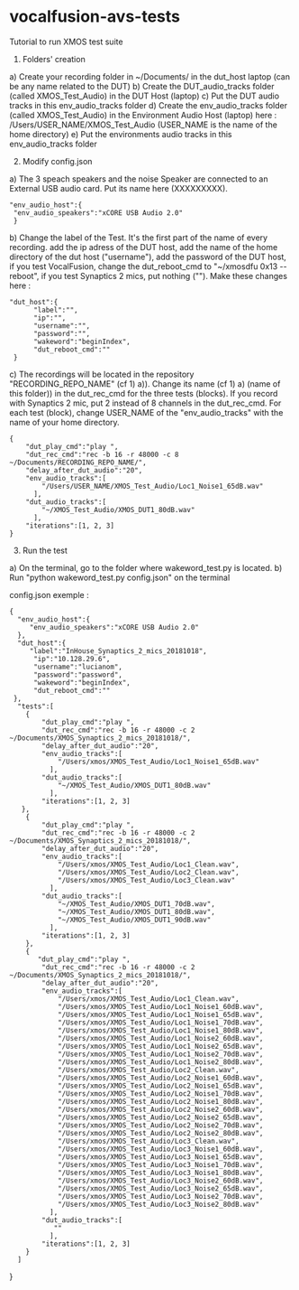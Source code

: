 # vocalfusion-avs-tests

Tutorial to run XMOS test suite

1) Folders' creation

  a) Create your recording folder in ~/Documents/ in the dut_host laptop (can be any name related to the DUT)
  b) Create the DUT_audio_tracks folder (called XMOS_Test_Audio) in the DUT Host (laptop)
  c) Put the DUT audio tracks in this env_audio_tracks folder
  d) Create the env_audio_tracks folder (called XMOS_Test_Audio) in the Environment Audio Host (laptop) here : /Users/USER_NAME/XMOS_Test_Audio (USER_NAME is the name of the home directory)
  e) Put the environments audio tracks in this env_audio_tracks folder


2) Modify config.json

  a) The 3 speach speakers and the noise Speaker are connected to an External USB audio card. Put its name here (XXXXXXXXX).
  
    "env_audio_host":{
     "env_audio_speakers":"xCORE USB Audio 2.0"
     }

  
  b) Change the label of the Test. It's the first part of the name of every recording. add the ip adress of the DUT host, add the name of the home directory of the dut host ("username"), add the password of the DUT host, if you test VocalFusion, change the dut_reboot_cmd to "~/xmosdfu 0x13 --reboot", if you test Synaptics 2 mics, put nothing (""). Make these changes here :

    "dut_host":{
          "label":"",
          "ip":"",
          "username":"",
          "password":"",
          "wakeword":"beginIndex",
          "dut_reboot_cmd":""
     }

  c) The recordings will be located in the repository "RECORDING_REPO_NAME" (cf 1) a)). Change its name (cf 1) a) (name of this folder)) in the dut_rec_cmd for the three tests (blocks). If you record with Synaptics 2 mic, put 2 instead of 8 channels in the dut_rec_cmd. For each test (block), change USER_NAME of the "env_audio_tracks" with the name of your home directory.

    {
        "dut_play_cmd":"play ",
        "dut_rec_cmd":"rec -b 16 -r 48000 -c 8 ~/Documents/RECORDING_REPO_NAME/",
        "delay_after_dut_audio":"20",
        "env_audio_tracks":[
            "/Users/USER_NAME/XMOS_Test_Audio/Loc1_Noise1_65dB.wav"
          ],
        "dut_audio_tracks":[
            "~/XMOS_Test_Audio/XMOS_DUT1_80dB.wav"
          ],
        "iterations":[1, 2, 3]
    }

3) Run the test
    
  a) On the terminal, go to the folder where wakeword_test.py is located.
  b) Run "python wakeword_test.py config.json" on the terminal
  
config.json exemple :

    {
      "env_audio_host":{
         "env_audio_speakers":"xCORE USB Audio 2.0"
      },
      "dut_host":{
         "label":"InHouse_Synaptics_2_mics_20181018",
          "ip":"10.128.29.6",
          "username":"lucianom",
          "password":"password",
          "wakeword":"beginIndex",
          "dut_reboot_cmd":""
     },
      "tests":[
        {
            "dut_play_cmd":"play ",
            "dut_rec_cmd":"rec -b 16 -r 48000 -c 2 ~/Documents/XMOS_Synaptics_2_mics_20181018/",
            "delay_after_dut_audio":"20",
            "env_audio_tracks":[
                "/Users/xmos/XMOS_Test_Audio/Loc1_Noise1_65dB.wav"
              ],
            "dut_audio_tracks":[
                "~/XMOS_Test_Audio/XMOS_DUT1_80dB.wav"
              ],
            "iterations":[1, 2, 3]
       },
        {
            "dut_play_cmd":"play ",
            "dut_rec_cmd":"rec -b 16 -r 48000 -c 2 ~/Documents/XMOS_Synaptics_2_mics_20181018/",
            "delay_after_dut_audio":"20",
            "env_audio_tracks":[
                "/Users/xmos/XMOS_Test_Audio/Loc1_Clean.wav",
                "/Users/xmos/XMOS_Test_Audio/Loc2_Clean.wav",
                "/Users/xmos/XMOS_Test_Audio/Loc3_Clean.wav"
              ],
            "dut_audio_tracks":[
                "~/XMOS_Test_Audio/XMOS_DUT1_70dB.wav",
                "~/XMOS_Test_Audio/XMOS_DUT1_80dB.wav",
                "~/XMOS_Test_Audio/XMOS_DUT1_90dB.wav"
              ],
            "iterations":[1, 2, 3]
        },
        {
           "dut_play_cmd":"play ",
            "dut_rec_cmd":"rec -b 16 -r 48000 -c 2 ~/Documents/XMOS_Synaptics_2_mics_20181018/",
            "delay_after_dut_audio":"20",
            "env_audio_tracks":[
                "/Users/xmos/XMOS_Test_Audio/Loc1_Clean.wav",
                "/Users/xmos/XMOS_Test_Audio/Loc1_Noise1_60dB.wav",
                "/Users/xmos/XMOS_Test_Audio/Loc1_Noise1_65dB.wav",
                "/Users/xmos/XMOS_Test_Audio/Loc1_Noise1_70dB.wav",
                "/Users/xmos/XMOS_Test_Audio/Loc1_Noise1_80dB.wav",
                "/Users/xmos/XMOS_Test_Audio/Loc1_Noise2_60dB.wav",
                "/Users/xmos/XMOS_Test_Audio/Loc1_Noise2_65dB.wav",
                "/Users/xmos/XMOS_Test_Audio/Loc1_Noise2_70dB.wav",
                "/Users/xmos/XMOS_Test_Audio/Loc1_Noise2_80dB.wav",
                "/Users/xmos/XMOS_Test_Audio/Loc2_Clean.wav",
                "/Users/xmos/XMOS_Test_Audio/Loc2_Noise1_60dB.wav",
                "/Users/xmos/XMOS_Test_Audio/Loc2_Noise1_65dB.wav",
                "/Users/xmos/XMOS_Test_Audio/Loc2_Noise1_70dB.wav",
                "/Users/xmos/XMOS_Test_Audio/Loc2_Noise1_80dB.wav",
                "/Users/xmos/XMOS_Test_Audio/Loc2_Noise2_60dB.wav",
                "/Users/xmos/XMOS_Test_Audio/Loc2_Noise2_65dB.wav",
                "/Users/xmos/XMOS_Test_Audio/Loc2_Noise2_70dB.wav",
                "/Users/xmos/XMOS_Test_Audio/Loc2_Noise2_80dB.wav",
                "/Users/xmos/XMOS_Test_Audio/Loc3_Clean.wav",
                "/Users/xmos/XMOS_Test_Audio/Loc3_Noise1_60dB.wav",
                "/Users/xmos/XMOS_Test_Audio/Loc3_Noise1_65dB.wav",
                "/Users/xmos/XMOS_Test_Audio/Loc3_Noise1_70dB.wav",
                "/Users/xmos/XMOS_Test_Audio/Loc3_Noise1_80dB.wav",
                "/Users/xmos/XMOS_Test_Audio/Loc3_Noise2_60dB.wav",
                "/Users/xmos/XMOS_Test_Audio/Loc3_Noise2_65dB.wav",
                "/Users/xmos/XMOS_Test_Audio/Loc3_Noise2_70dB.wav",
                "/Users/xmos/XMOS_Test_Audio/Loc3_Noise2_80dB.wav"
              ],
            "dut_audio_tracks":[
               ""
              ],
            "iterations":[1, 2, 3]
        }
      ]
}

